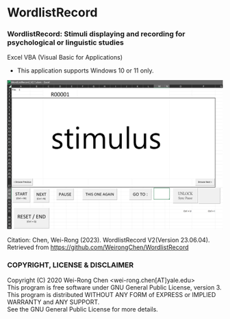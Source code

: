 # WordlistRecord
### WordlistRecord: Stimuli displaying and recording for psychological or linguistic studies
Excel VBA (Visual Basic for Applications)
- This application supports Windows 10 or 11 only. 
<p align="center"><img src="./WordlistRecord_v2.1.png" width="550"></p>

Citation: 
Chen, Wei-Rong (2023). WordlistRecord V2(Version 23.06.04). Retrieved from https://github.com/WeirongChen/WordlistRecord
### COPYRIGHT, LICENSE & DISCLAIMER
Copyright (C) 2020 Wei-Rong Chen <wei-rong.chen[AT]yale.edu>  
This program is free software under GNU General Public License, version 3.  
This program is distributed WITHOUT ANY FORM of EXPRESS or IMPLIED WARRANTY and ANY SUPPORT.    
See the GNU General Public License for more details.  
